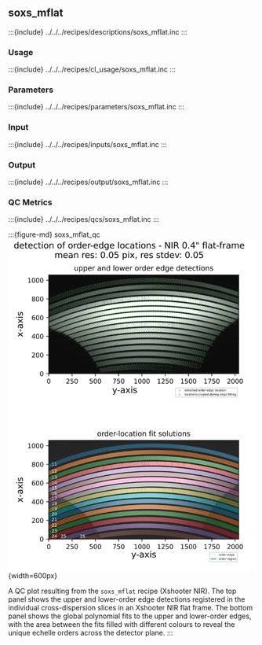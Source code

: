 ## soxs_mflat


:::{include} ../../../recipes/descriptions/soxs_mflat.inc
:::

### Usage

:::{include} ../../../recipes/cl_usage/soxs_mflat.inc
:::


### Parameters

:::{include} ../../../recipes/parameters/soxs_mflat.inc
:::

### Input

:::{include} ../../../recipes/inputs/soxs_mflat.inc
:::

### Output

:::{include} ../../../recipes/output/soxs_mflat.inc
:::

### QC Metrics

:::{include} ../../../recipes/qcs/soxs_mflat.inc
:::



:::{figure-md} soxs_mflat_qc
![image-20250128123443989](../../../_images/image-20250128123443989.png){width=600px}



A QC plot resulting from the `soxs_mflat` recipe (Xshooter NIR). The top panel shows the upper and lower-order edge detections registered in the individual cross-dispersion slices in an Xshooter NIR flat frame. The bottom panel shows the global polynomial fits to the upper and lower-order edges, with the area between the fits filled with different colours to reveal the unique echelle orders across the detector plane.
:::





